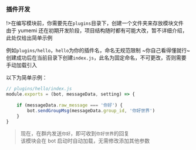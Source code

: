 ### 插件开发

!>在编写模块前，你需要先在`plugins`目录下，创建一个文件夹来存放模块文件  
由于 yumemi 还在初期开发阶段，项目结构随时都有可能大改，暂不详细介绍，此处仅给出简单示例

例如`plugins/hello`，`hello`为你的插件名，命名无规范限制 ~你自己看得懂就行~  
创建成功后在当前目录下创建`index.js`，此名为固定命名，不可更改，否则需要手动加载引入

以下为简单示例：

```javascript
// plugins/hello/index.js
module.exports = (bot, messageData, setting) => {
	
	if (messageData.raw_message === '你好') {
        bot.sendGroupMsg(messageData.group_id, '你好世界')
    }
}
```

> 现在，在群内发送`你好`，即可收到`你好世界`的回复  
> 该模块会在 bot 启动时自动加载，无需修改添加其他参数
